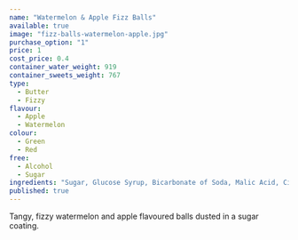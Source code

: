 ```yaml
---
name: "Watermelon & Apple Fizz Balls"
available: true
image: "fizz-balls-watermelon-apple.jpg"
purchase_option: "1"
price: 1
cost_price: 0.4
container_water_weight: 919
container_sweets_weight: 767
type: 
  - Butter
  - Fizzy
flavour: 
  - Apple
  - Watermelon
colour: 
  - Green
  - Red
free: 
  - Alcohol
  - Sugar
ingredients: "Sugar, Glucose Syrup, Bicarbonate of Soda, Malic Acid, Citric Acid, Colours: E102, E129, E133"
published: true
---
```

Tangy, fizzy watermelon and apple flavoured balls dusted in a sugar coating.